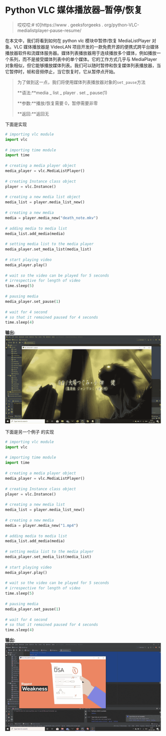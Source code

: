 # Python VLC 媒体播放器–暂停/恢复

> 哎哎哎:# t0]https://www . geeksforgeeks . org/python-VLC-medialistplayer-pause-resume/

在本文中，我们将看到如何在 python vlc 模块中暂停/恢复 MediaListPlayer 对象。VLC 媒体播放器是 VideoLAN 项目开发的一款免费开源的便携式跨平台媒体播放器软件和流媒体服务器。媒体列表播放器用于连续播放多个媒体，例如播放一个系列，而不是接受媒体列表中的单个媒体。它的工作方式几乎与 MediaPlayer 对象相似，但它能够播放媒体列表。我们可以随时暂停和恢复媒体列表播放器，当它暂停时，帧和音频停止，当它恢复时，它从暂停点开始。

> 为了做到这一点，我们将使用媒体列表播放器对象的`set_pause`方法
> 
> **语法:**media _ list _ player . set _ pause(1)
> 
> **参数:**播放/恢复需要 0，暂停需要非零
> 
> **返回:**返回无

下面是实现

```py
# importing vlc module
import vlc

# importing time module
import time

# creating a media player object
media_player = vlc.MediaListPlayer()

# creating Instance class object
player = vlc.Instance()

# creating a new media list object
media_list = player.media_list_new()

# creating a new media
media = player.media_new("death_note.mkv")

# adding media to media list
media_list.add_media(media)

# setting media list to the media player
media_player.set_media_list(media_list)

# start playing video
media_player.play()

# wait so the video can be played for 5 seconds
# irrespective for length of video
time.sleep(5)

# pausing media
media_player.set_pause(1)

# wait for 4 second
# so that it remained paused for 4 seconds
time.sleep(4)
```

**输出:**
![](img/57ccffa8c486070958f67ed1dd7ef62e.png)

下面是另一个例子
的实现

```py
# importing vlc module
import vlc

# importing time module
import time

# creating a media player object
media_player = vlc.MediaListPlayer()

# creating Instance class object
player = vlc.Instance()

# creating a new media list
media_list = player.media_list_new()

# creating a new media
media = player.media_new("1.mp4")

# adding media to media list
media_list.add_media(media)

# setting media list to the media player
media_player.set_media_list(media_list)

# start playing video
media_player.play()

# wait so the video can be played for 5 seconds
# irrespective for length of video
time.sleep(5)

# pausing media
media_player.set_pause(1)

# wait for 4 second
# so that it remained paused for 4 seconds
time.sleep(4)
```

**输出:**
![](img/1182bf29ec1fe0d0a2c3ce2234f329d4.png)